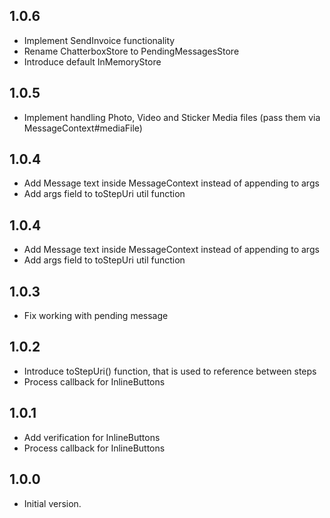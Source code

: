 ## 1.0.6
- Implement SendInvoice functionality
- Rename ChatterboxStore to PendingMessagesStore
- Introduce default InMemoryStore

## 1.0.5
- Implement handling Photo, Video and Sticker Media files (pass them via MessageContext#mediaFile)

## 1.0.4
- Add Message text inside MessageContext instead of appending to args
- Add args field to toStepUri util function

## 1.0.4
- Add Message text inside MessageContext instead of appending to args
- Add args field to toStepUri util function

## 1.0.3
- Fix working with pending message

## 1.0.2
- Introduce toStepUri() function, that is used to reference between steps
- Process callback for InlineButtons

## 1.0.1
- Add verification for InlineButtons
- Process callback for InlineButtons

## 1.0.0
- Initial version.
